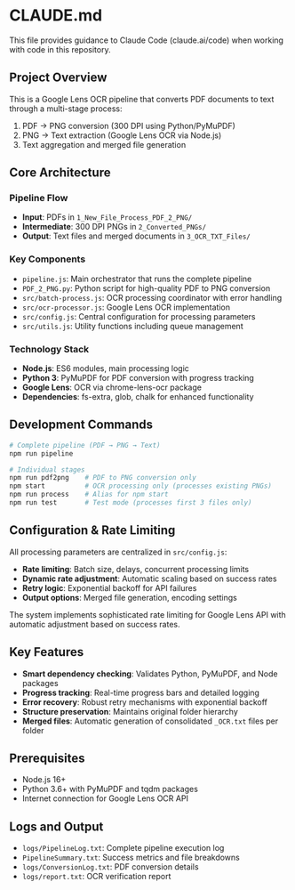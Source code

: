 # CLAUDE.md

This file provides guidance to Claude Code (claude.ai/code) when working with code in this repository.

## Project Overview

This is a Google Lens OCR pipeline that converts PDF documents to text through a multi-stage process:
1. PDF → PNG conversion (300 DPI using Python/PyMuPDF)  
2. PNG → Text extraction (Google Lens OCR via Node.js)
3. Text aggregation and merged file generation

## Core Architecture

### Pipeline Flow
- **Input**: PDFs in `1_New_File_Process_PDF_2_PNG/`
- **Intermediate**: 300 DPI PNGs in `2_Converted_PNGs/`
- **Output**: Text files and merged documents in `3_OCR_TXT_Files/`

### Key Components
- `pipeline.js`: Main orchestrator that runs the complete pipeline
- `PDF_2_PNG.py`: Python script for high-quality PDF to PNG conversion
- `src/batch-process.js`: OCR processing coordinator with error handling
- `src/ocr-processor.js`: Google Lens OCR implementation
- `src/config.js`: Central configuration for processing parameters
- `src/utils.js`: Utility functions including queue management

### Technology Stack
- **Node.js**: ES6 modules, main processing logic
- **Python 3**: PyMuPDF for PDF conversion with progress tracking
- **Google Lens**: OCR via chrome-lens-ocr package
- **Dependencies**: fs-extra, glob, chalk for enhanced functionality

## Development Commands

```bash
# Complete pipeline (PDF → PNG → Text)
npm run pipeline

# Individual stages
npm run pdf2png    # PDF to PNG conversion only
npm start          # OCR processing only (processes existing PNGs)
npm run process    # Alias for npm start
npm run test       # Test mode (processes first 3 files only)
```

## Configuration & Rate Limiting

All processing parameters are centralized in `src/config.js`:
- **Rate limiting**: Batch size, delays, concurrent processing limits
- **Dynamic rate adjustment**: Automatic scaling based on success rates
- **Retry logic**: Exponential backoff for API failures
- **Output options**: Merged file generation, encoding settings

The system implements sophisticated rate limiting for Google Lens API with automatic adjustment based on success rates.

## Key Features
- **Smart dependency checking**: Validates Python, PyMuPDF, and Node packages
- **Progress tracking**: Real-time progress bars and detailed logging
- **Error recovery**: Robust retry mechanisms with exponential backoff
- **Structure preservation**: Maintains original folder hierarchy
- **Merged files**: Automatic generation of consolidated `_OCR.txt` files per folder

## Prerequisites
- Node.js 16+
- Python 3.6+ with PyMuPDF and tqdm packages
- Internet connection for Google Lens OCR API

## Logs and Output
- `logs/PipelineLog.txt`: Complete pipeline execution log
- `PipelineSummary.txt`: Success metrics and file breakdowns
- `logs/ConversionLog.txt`: PDF conversion details
- `logs/report.txt`: OCR verification report